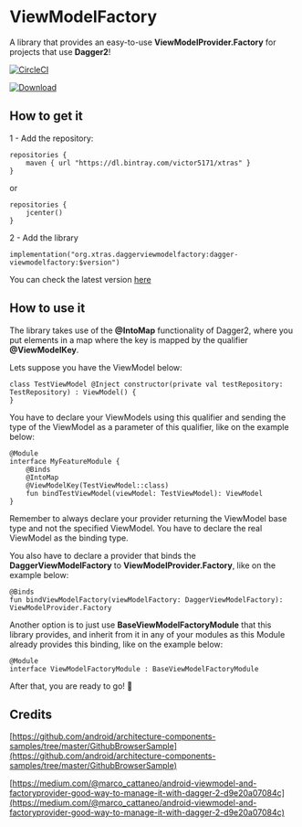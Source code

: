 ﻿# ViewModelFactory
A library that provides an easy-to-use **ViewModelProvider.Factory** for projects that use **Dagger2**!

[![CircleCI](https://circleci.com/gh/victor5171/dagger-viewmodelfactory/tree/master.svg?style=shield)](https://circleci.com/gh/victor5171/dagger-viewmodelfactory/tree/master)

[ ![Download](https://api.bintray.com/packages/victor5171/xtras/dagger-viewmodelfactory/images/download.svg) ](https://bintray.com/victor5171/xtras/dagger-viewmodelfactory/_latestVersion)

## How to get it

1 - Add the repository:

    repositories { 
    	maven { url "https://dl.bintray.com/victor5171/xtras" }
    }
    
or

    repositories { 
    	jcenter()
    }

2 - Add the library

    implementation("org.xtras.daggerviewmodelfactory:dagger-viewmodelfactory:$version")

You can check the latest version [here](https://github.com/victor5171/dagger-viewmodelfactory/releases)

## How to use it

The library takes use of the **@IntoMap** functionality of Dagger2, where you put elements in a map where the key is mapped by the qualifier **@ViewModelKey**.

Lets suppose you have the ViewModel below:

    class TestViewModel @Inject constructor(private val testRepository: TestRepository) : ViewModel() {  
    }

You have to declare your ViewModels using this qualifier and sending the type of the ViewModel as a parameter of this qualifier, like on the example below:

    @Module  
    interface MyFeatureModule {  
	    @Binds  
	    @IntoMap
	    @ViewModelKey(TestViewModel::class)  
        fun bindTestViewModel(viewModel: TestViewModel): ViewModel  
    }

Remember to always declare your provider returning the ViewModel base type and not the specified ViewModel. You have to declare the real ViewModel as the binding type.

You also have to declare a provider that binds the **DaggerViewModelFactory** to **ViewModelProvider.Factory**, like on the example below:

    @Binds  
    fun bindViewModelFactory(viewModelFactory: DaggerViewModelFactory): ViewModelProvider.Factory

Another option is to just use **BaseViewModelFactoryModule** that this library provides, and inherit from it in any of your modules as this Module already provides this binding, like on the example below:

    @Module  
    interface ViewModelFactoryModule : BaseViewModelFactoryModule

After that, you are ready to go!  🍺

## Credits
[https://github.com/android/architecture-components-samples/tree/master/GithubBrowserSample](https://github.com/android/architecture-components-samples/tree/master/GithubBrowserSample)

[https://medium.com/@marco_cattaneo/android-viewmodel-and-factoryprovider-good-way-to-manage-it-with-dagger-2-d9e20a07084c](https://medium.com/@marco_cattaneo/android-viewmodel-and-factoryprovider-good-way-to-manage-it-with-dagger-2-d9e20a07084c)

